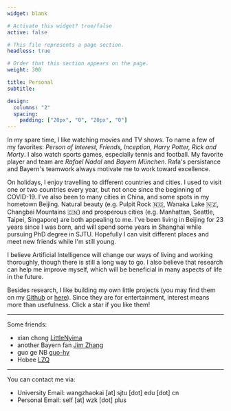 ```yaml
---
widget: blank

# Activate this widget? true/false
active: false

# This file represents a page section.
headless: true

# Order that this section appears on the page.
weight: 300

title: Personal
subtitle:

design:
  columns: "2"
  spacing:
    padding: ["20px", "0", "20px", "0"]
---
```


In my spare time, I like watching movies and TV shows. To name a few of my favorites: *Person of Interest, Friends, Inception, Harry Potter, Rick and Morty*. I also watch sports games, especially tennis and football. My favorite player and team are *Rafael Nadal* and *Bayern München*. Rafa's persistance and Bayern's teamwork always motivate me to work toward excellence. 

On holidays, I enjoy travelling to different countries and cities. I used to visit one or two countries every year, but not once since the beginning of COVID-19. I've also been to many cities in China, and some spots in my hometown Beijing. Natural beauty (e.g. Pulpit Rock 🇳🇴, Wanaka Lake 🇳🇿, Changbai Mountains 🇨🇳) and prosperous cities (e.g. Manhattan, Seattle, Taipei, Singapore) are both appealing to me. I've been living in Beijing for 23 years since I was born, and will spend some years in Shanghai while pursuing PhD degree in SJTU. Hopefully I can visit different places and meet new friends while I'm still young.

I believe Artificial Intelligence will change our ways of living and working thoroughly, though there is still a long way to go. I also believe that research can help me improve myself, which will be beneficial in many aspects of life in the future.

Besides research, I like building my own little projects (you may find them on my [Github](https://github.com/wzk1015) or [here](https://www.wzk.plus/#projects)). Since they are for entertainment, interest means more than usefulness. Click a star if you like them!

---

Some friends:

* xian chong [LittleNyima](https://littlenyima.github.io/)
* another Bayern fan [Jim Zhang](https://jimzhang.me/)
* guo ge NB [guo-hy](https://guo-hy.github.io/)
* Hobee [LZQ](http://zequn.top/)

---

You can contact me via:

* University Email: wangzhaokai [at] sjtu [dot] edu [dot] cn
* Personal Email: self [at] wzk [dot] plus





